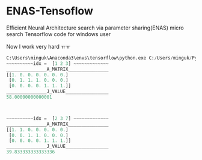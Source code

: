 # ENAS-Tensoflow
Efficient Neural Architecture search via parameter sharing(ENAS) micro search Tensorflow code for windows user

Now I work very hard ㅠㅠ

```python
C:\Users\minguk\Anaconda3\envs\tensorflow\python.exe C:/Users/minguk/PycharmProjects/test/k-mean.py
~~~~~~~~~~idx =  [1 2 3] ~~~~~~~~~~~~~
_______________A_MATRIX_______________
[[1. 0. 0. 0. 0. 0. 0.]
 [0. 1. 1. 1. 0. 0. 0.]
 [0. 0. 0. 0. 1. 1. 1.]]
_______________J_VALUE________________
58.00000000000001



~~~~~~~~~~idx =  [2 3 7] ~~~~~~~~~~~~~
_______________A_MATRIX_______________
[[1. 1. 0. 0. 0. 0. 0.]
 [0. 0. 1. 1. 0. 0. 0.]
 [0. 0. 0. 0. 1. 1. 1.]]
_______________J_VALUE________________
39.833333333333336
```
